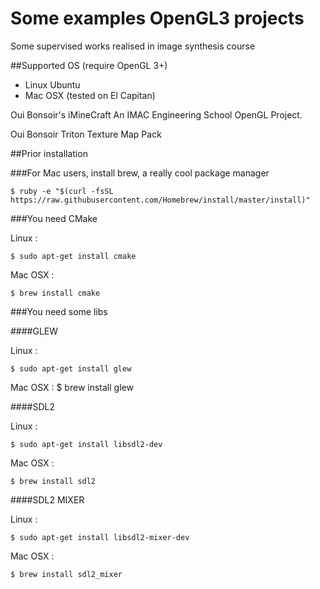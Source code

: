 # Some examples OpenGL3 projects

Some supervised works realised in image synthesis course

##Supported OS (require OpenGL 3+)

- Linux Ubuntu
- Mac OSX (tested on El Capitan)


Oui Bonsoir's iMineCraft
An IMAC Engineering School OpenGL Project.

Oui Bonsoir Triton Texture Map Pack

##Prior installation

###For Mac users, install brew, a really cool package manager

    $ ruby -e "$(curl -fsSL https://raw.githubusercontent.com/Homebrew/install/master/install)"

###You need CMake

Linux :

    $ sudo apt-get install cmake

Mac OSX :

    $ brew install cmake
    

###You need some libs

####GLEW

Linux :

    $ sudo apt-get install glew

Mac OSX :
    $ brew install glew

####SDL2

Linux :

    $ sudo apt-get install libsdl2-dev

Mac OSX :

    $ brew install sdl2

####SDL2 MIXER

Linux :

    $ sudo apt-get install libsdl2-mixer-dev

Mac OSX :

    $ brew install sdl2_mixer
